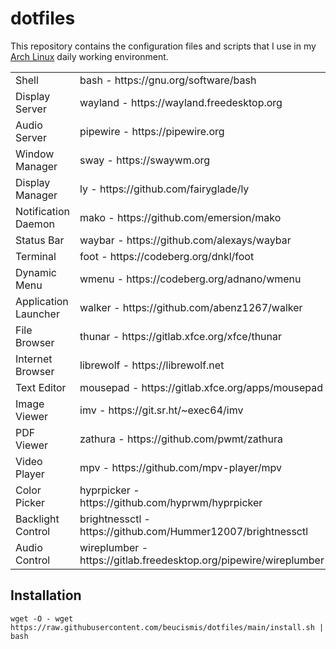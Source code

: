 # dotfiles

This repository contains the configuration files and scripts that I use in my [Arch Linux](https://archlinux.org) daily working environment.

<table><tbody>
  <tr>
    <td>Shell</td>
    <td>bash - https://gnu.org/software/bash</td>
  </tr>
  <tr>
    <td>Display Server</td>
    <td>wayland - https://wayland.freedesktop.org</td>
  </tr>
  <tr>
    <td>Audio Server</td>
    <td>pipewire - https://pipewire.org</td>
  </tr>
  <tr>
    <td>Window Manager</td>
    <td>sway - https://swaywm.org</td>
  </tr>
  <tr>
    <td>Display Manager</td>
    <td>ly - https://github.com/fairyglade/ly</td>
  </tr>
  <tr>
    <td>Notification Daemon</td>
    <td>mako - https://github.com/emersion/mako</td>
  </tr>
  <tr>
    <td>Status Bar</td>
    <td>waybar - https://github.com/alexays/waybar</td>
  </tr>
  <tr>
    <td>Terminal</td>
    <td>foot - https://codeberg.org/dnkl/foot</td>
  </tr>
  <tr>
    <td>Dynamic Menu</td>
    <td>wmenu - https://codeberg.org/adnano/wmenu</td>
  </tr>
  <tr>
    <td>Application Launcher</td>
    <td>walker - https://github.com/abenz1267/walker</td>
  </tr>
  <tr>
    <td>File Browser</td>
    <td>thunar - https://gitlab.xfce.org/xfce/thunar</td>
  </tr>
  <tr>
    <td>Internet Browser</td>
    <td>librewolf - https://librewolf.net</td>
  </tr>
  <tr>
    <td>Text Editor</td>
    <td>mousepad - https://gitlab.xfce.org/apps/mousepad</td>
  </tr>
  <tr>
    <td>Image Viewer</td>
    <td>imv - https://git.sr.ht/~exec64/imv</td>
  </tr>
  <tr>
    <td>PDF Viewer</td>
    <td>zathura - https://github.com/pwmt/zathura</td>
  </tr>
  <tr>
    <td>Video Player</td>
    <td>mpv - https://github.com/mpv-player/mpv</td>
  </tr>
  <tr>
    <td>Color Picker</td>
    <td>hyprpicker - https://github.com/hyprwm/hyprpicker</td>
  </tr>
  <tr>
    <td>Backlight Control</td>
    <td>brightnessctl - https://github.com/Hummer12007/brightnessctl</td>
  </tr>
  <tr>
    <td>Audio Control</td>
    <td>wireplumber - https://gitlab.freedesktop.org/pipewire/wireplumber</td>
  </tr>
</tbody></table> 

## Installation

```
wget -O - wget https://raw.githubusercontent.com/beucismis/dotfiles/main/install.sh | bash
```
